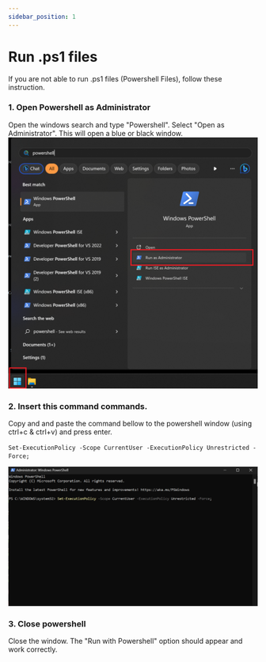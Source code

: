 ```yaml
---
sidebar_position: 1
---
```


# Run .ps1 files
If you are not able to run .ps1 files (Powershell Files), follow these instruction.
### 1. Open Powershell as Administrator
Open the windows search and type "Powershell". Select "Open as Administrator". This will open a blue or black window.
![Open Powershell as Administrator](/img/open-powershell-admin.png)
### 2. Insert this command commands.
Copy and and paste the command bellow to the powershell window (using ctrl+c & ctrl+v) and press enter.

`Set-ExecutionPolicy -Scope CurrentUser -ExecutionPolicy Unrestricted -Force;`

![Open Powershell as Administrator](/img/enable-ps1-scripts.png)
### 3. Close powershell
Close the window. The "Run with Powershell" option should appear and work correctly.
